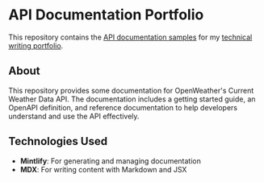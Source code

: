 # API Documentation Portfolio

This repository contains the [API documentation samples](https://arnaud.mintlify.app/introduction) for my [technical writing portfolio](https://arnaudhervy.com/).
## About

This repository provides some documentation for OpenWeather's Current Weather Data API. The documentation includes a getting started guide, an OpenAPI definition, and reference documentation to help developers understand and use the API effectively.

## Technologies Used

- **Mintlify**: For generating and managing documentation
- **MDX**: For writing content with Markdown and JSX
